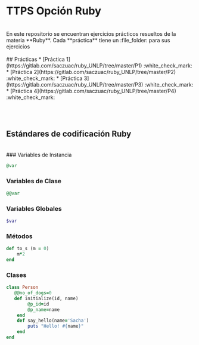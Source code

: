 # TTPS Opción Ruby 
<br>
En este repositorio se encuentran ejercicios prácticos resueltos de la materia **Ruby**. Cada **práctica** tiene un :file_folder: para sus ejercicios
<br><br>
## Prácticas 
* [Práctica 1](https://gitlab.com/saczuac/ruby_UNLP/tree/master/P1) :white_check_mark:
* [Práctica 2](https://gitlab.com/saczuac/ruby_UNLP/tree/master/P2) :white_check_mark:
* [Práctica 3](https://gitlab.com/saczuac/ruby_UNLP/tree/master/P3) :white_check_mark:
* [Práctica 4](https://gitlab.com/saczuac/ruby_UNLP/tree/master/P4) :white_check_mark:

<br><br>
## Estándares de codificación **Ruby** 
<br>
### Variables de Instancia  

```ruby
@var
```

### Variables de Clase 

```ruby
@@var
```

### Variables Globales 

```ruby
$var
```

### Métodos 

```ruby
def to_s (m = 0)
    m*2
end
```

### Clases 

```ruby
class Person
   @@no_of_dogs=0
   def initialize(id, name)
        @p_id=id
        @p_name=name
    end
    def say_hello(name='Sacha')
        puts "Hello! #{name}"
    end
end 
```
